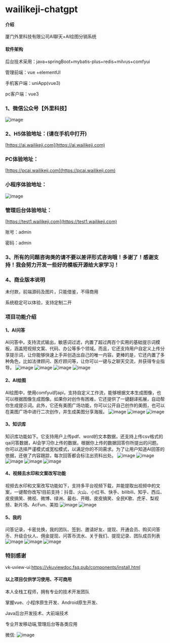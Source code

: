 # wailikeji-chatgpt

#### 介绍
厦门外里科技有限公司AI聊天+AI绘图分销系统

#### 软件架构

后台技术采用：java+springBoot+mybatis-plus+redis+milvus+comfyui

管理前端：vue +elementUI

手机客户端：uniApp(vue3)

pc客户端：vue3


### 1、微信公众号【外里科技】

![image](https://wailikeji.oss-cn-beijing.aliyuncs.com/yuanma/20230713/01642ED1FB1AFB89023D2A94296F3D2F.png)

### 2、H5体验地址：(请在手机中打开)

[https://ai.wailikeji.com](https://ai.wailikeji.com)


### PC体验地址：
[https://pcai.wailikeji.com](https://pcai.wailikeji.com)

### 小程序体验地址：

![image](https://wailikeji.oss-cn-beijing.aliyuncs.com/yuanma/gh_ded3ffc10d4f_430%20%281%29.jpg)

### 管理后台体验地址：
[https://test1.wailikeji.com](https://test1.wailikeji.com)

账号：admin

密码：admin

### 3、所有的问题咨询类的请不要以差评形式咨询哦！多谢了！感谢支持！我会努力开发一些好的模板开源给大家学习！

### 4、商业版本说明

未付款，前端源码及图片，只能借鉴，不得商用

系统稳定可以体验，支持定制二开


### 项目功能介绍

#### 1、AI问答

[//]: # (AI聊天，流式输出，新建聊天窗口，AI绘图，模型切换，敏感词过滤)

AI问答中，支持流式输出，敏感词过滤，内置了超过两百个实用的基础提示词模板，涵盖短视频文案、代码、办公等多个领域。而且，它还支持用户自定义上传分享提示词，让你能够快速上手并创造出自己的唯一内容。更棒的是，它还内置了多种角色，比如法律顾问、医疗顾问等，让你可以一键与之聊天交流，并获得专业指导。
![image](https://wailikeji.oss-cn-beijing.aliyuncs.com/yuanma/20231113/2023-11-11%2B22_23_42.png)
![image](https://wailikeji.oss-cn-beijing.aliyuncs.com/yuanma/20230815/9D64212C84F8AE53167E5D153CB5CB41.jpg)
![image](https://wailikeji.oss-cn-beijing.aliyuncs.com/yuanma/20230815/20F96D861149D61C809AD58437B5319A.jpg)
![image](https://wailikeji.oss-cn-beijing.aliyuncs.com/yuanma/20230815/81322274ED06EB1D8D92EFFA47982ED3.jpg)


#### 2、AI绘图

[//]: # (文生图、图生图、美图广场、二次创作、提示词翻译拓展、生成海报)
AI绘图中，使用comfyui的api，支持自定义工作流，能够根据文本生成图像，也可以根据图像生成图像。如果你对创作有困难，它还提供了一键翻译拓展，自动帮你生成提示词。此外，它还有美图广场功能，你可以公开自己创作的美图，也可以在美图广场中进行二次创作，并生成美图分享海报。
![image](https://wailikeji.oss-cn-beijing.aliyuncs.com/yuanma/20231113/2023-11-11%2B22_23_21.png)
![image](https://wailikeji.oss-cn-beijing.aliyuncs.com/yuanma/20231113/v2-99e089ea705f5040c64d0464fec4f803_1440w.png)
![image](https://wailikeji.oss-cn-beijing.aliyuncs.com/yuanma/20231113/v2-81a62d558dab92e08a12cdaa6256fe9a_1440w.png)


#### 3、知识库

知识库功能如下。它支持用户上传pdf、word的文本数据，还支持上传csv格式的qa问答数据，AI会学习你上传的数据，根据你上传的数据回答你所提出的问题。你可以选择严谨模式或宽松模式，以满足你的不同需求。为了让用户知道AI回答的依据，还做了内容跟踪，每次回答都会标注出资料出处。
![image](https://wailikeji.oss-cn-beijing.aliyuncs.com/yuanma/20231113/F0548CE3A85192952501C8B453060923.jpg)
![image](https://wailikeji.oss-cn-beijing.aliyuncs.com/yuanma/20231113/v2-8c5e6d6ff37d1f5b6975f2c74f45d5bf_1440w%20%281%29.png)
![image](https://wailikeji.oss-cn-beijing.aliyuncs.com/yuanma/20231113/v2-2bcf9c334fa15044b50664db0edaa31b_1440w%20%281%29.png)
![image](https://wailikeji.oss-cn-beijing.aliyuncs.com/yuanma/20231113/v2-2cf13abb08a0fab74b3c29f5d25c27c2_1440w%20%281%29.png)
![image](https://wailikeji.oss-cn-beijing.aliyuncs.com/yuanma/20231113/v2-666e4dd53c979906cc758870c41968ce_1440w.png)


#### 4、视频去水印和文案改写功能

视频去水印和文案改写功能如下，支持多平台视频下载，并能提取出视频中的文案，一键帮你改写!目前支持：抖音、火山、小红书、快手、bilibili、知乎、西瓜、皮皮搞笑、微视、微博、绿洲、最右、开眼、皮皮搞笑、全民K歌、虎牙、梨视频、新片场、AcFun、美拍
![image](https://wailikeji.oss-cn-beijing.aliyuncs.com/yuanma/20230801/FF426534C46C8DBF50B8691EC128D12F.jpg)
![image](https://wailikeji.oss-cn-beijing.aliyuncs.com/yuanma/20231113/v2-c6f3a486b0719a2bdd9a2a25083275eb_1440w%20%281%29.png)


#### 5、我的

问答记录，卡密兑换，我的团队、签到、邀请好友、提现、开通会员、购买问答币、升级合伙人、佣金提现、问答币流水、关于我们、提现记录、团队成员列表
![image](https://wailikeji.oss-cn-beijing.aliyuncs.com/yuanma/20231113/2023-11-11%2B22_28_18.png)
![image](https://wailikeji.oss-cn-beijing.aliyuncs.com/yuanma/20230801/AD246767B526BE027D542322D8B5C1E6.jpg)
![image](https://wailikeji.oss-cn-beijing.aliyuncs.com/yuanma/20231113/v2-f9899977ce0e1c6d181706e06d79dfbb_1440w%20%281%29.png)




[//]: # (### H5界面)

[//]: # (![image]&#40;https://wailikeji.oss-cn-beijing.aliyuncs.com/yuanma/20231113/2023-11-11%2B22_23_21.png&#41;)

[//]: # (![image]&#40;https://wailikeji.oss-cn-beijing.aliyuncs.com/yuanma/20231113/2023-11-11%2B22_23_42.png&#41;)

[//]: # (![image]&#40;https://wailikeji.oss-cn-beijing.aliyuncs.com/yuanma/20231113/2023-11-11%2B22_28_18.png&#41;)

[//]: # (### PC界面)

[//]: # (![image]&#40;https://wailikeji.oss-cn-beijing.aliyuncs.com/yuanma/20230815/9D64212C84F8AE53167E5D153CB5CB41.jpg&#41;)

[//]: # (![image]&#40;https://wailikeji.oss-cn-beijing.aliyuncs.com/yuanma/20230815/20F96D861149D61C809AD58437B5319A.jpg&#41;)

[//]: # (![image]&#40;https://wailikeji.oss-cn-beijing.aliyuncs.com/yuanma/20230815/81322274ED06EB1D8D92EFFA47982ED3.jpg&#41;)

[//]: # (![image]&#40;https://wailikeji.oss-cn-beijing.aliyuncs.com/yuanma/20231113/v2-99e089ea705f5040c64d0464fec4f803_1440w.png&#41;)

[//]: # (![image]&#40;https://wailikeji.oss-cn-beijing.aliyuncs.com/yuanma/20231113/v2-81a62d558dab92e08a12cdaa6256fe9a_1440w.png&#41;)

[//]: # (![image]&#40;https://wailikeji.oss-cn-beijing.aliyuncs.com/yuanma/20231113/F0548CE3A85192952501C8B453060923.jpg&#41;)

[//]: # (![image]&#40;https://wailikeji.oss-cn-beijing.aliyuncs.com/yuanma/20231113/v2-8c5e6d6ff37d1f5b6975f2c74f45d5bf_1440w%20%281%29.png&#41;)

[//]: # (![image]&#40;https://wailikeji.oss-cn-beijing.aliyuncs.com/yuanma/20231113/v2-2bcf9c334fa15044b50664db0edaa31b_1440w%20%281%29.png&#41;)

[//]: # (![image]&#40;https://wailikeji.oss-cn-beijing.aliyuncs.com/yuanma/20231113/v2-2cf13abb08a0fab74b3c29f5d25c27c2_1440w%20%281%29.png&#41;)

[//]: # (![image]&#40;https://wailikeji.oss-cn-beijing.aliyuncs.com/yuanma/20231113/v2-666e4dd53c979906cc758870c41968ce_1440w.png&#41;)

[//]: # (![image]&#40;https://wailikeji.oss-cn-beijing.aliyuncs.com/yuanma/20230801/FF426534C46C8DBF50B8691EC128D12F.jpg&#41;)

[//]: # (![image]&#40;https://wailikeji.oss-cn-beijing.aliyuncs.com/yuanma/20231113/v2-c6f3a486b0719a2bdd9a2a25083275eb_1440w%20%281%29.png&#41;)

[//]: # (![image]&#40;https://wailikeji.oss-cn-beijing.aliyuncs.com/yuanma/20230801/AD246767B526BE027D542322D8B5C1E6.jpg&#41;)

[//]: # (![image]&#40;https://wailikeji.oss-cn-beijing.aliyuncs.com/yuanma/20231113/v2-f9899977ce0e1c6d181706e06d79dfbb_1440w%20%281%29.png&#41;)




### 特别感谢

vk-uview-ui:https://vkuviewdoc.fsq.pub/components/install.html

#### 以上项目仅供学习使用、不可商用

本人全栈工程师，拥有专业的技术开发团队

掌握vue、小程序原生开发、Android原生开发、

Java后台开发技术、大前端技术

专业开发移动端,管理后台等各类应用

微信:
![image](https://wailikeji.oss-cn-beijing.aliyuncs.com/yuanma/20051687709614_.pic.jpg)
